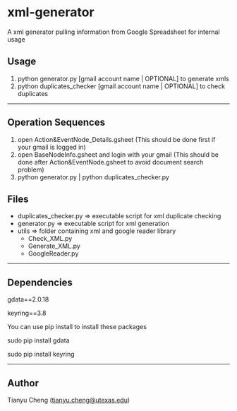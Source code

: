 xml-generator
=============

A xml generator pulling information from Google Spreadsheet for internal usage

Usage
-----
1. python generator.py [gmail account name | OPTIONAL] to generate xmls
2. python duplicates_checker [gmail account name | OPTIONAL] to check duplicates
<hr>

Operation Sequences
-------------------
1. open Action&amp;EventNode_Details.gsheet (This should be done first if your gmail is logged in)
2. open BaseNodeInfo.gsheet and login with your gmail (This should be done after Action&amp;EventNode.gsheet to avoid document search problem)
3. python generator.py | python duplicates_checker.py

Files
-----
+ duplicates_checker.py     => executable script for xml duplicate checking
+ generator.py              => executable script for xml generation
+ utils                     => folder containing xml and google reader library
	- Check_XML.py
	- Generate_XML.py
	- GoogleReader.py
<hr>

Dependencies
------------
gdata==2.0.18

keyring==3.8

You can use pip install to install these packages

sudo pip install gdata

sudo pip install keyring
<hr>

Author
------
Tianyu Cheng (tianyu.cheng@utexas.edu)
